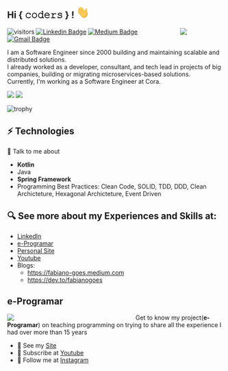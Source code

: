 <h2> Hi { 𝚌𝚘𝚍𝚎𝚛𝚜 } ! <img src="https://raw.githubusercontent.com/ABSphreak/ABSphreak/master/gifs/Hi.gif" width="30px"></h2>

<img align='right' src='https://user-images.githubusercontent.com/5713670/87202985-820dcb80-c2b6-11ea-9f56-7ec461c497c3.gif' width='100"'>

![visitors](https://visitor-badge.laobi.icu/badge?page_id=fabianogoes.fabianogoes) [![Linkedin Badge](https://img.shields.io/badge/-fabianogoes-blue?style=flat-square&logo=Linkedin&logoColor=white&link=https://www.linkedin.com/in/fabianogoes/)](https://www.linkedin.com/in/fabianogoes/) [![Medium Badge](https://img.shields.io/badge/-@fabianogoes-03a57a?style=flat-square&labelColor=000000&logo=Medium&link=https://fabiano-goes.medium.com/)](https://fabiano-goes.medium.com/)
[![Gmail Badge](https://img.shields.io/badge/-fabianogoes@gmail.com-c14438?style=flat-square&logo=Gmail&logoColor=white&link=mailto:fabianogoes@gmail.com)](mailto:fabianogoes@gmail.com)


I am a Software Engineer since 2000 building and maintaining scalable and distributed solutions.   
I already worked as a developer, consultant, and tech lead in projects of big companies, building or migrating microservices-based solutions.    
Currently, I'm working as a Software Engineer at Cora.

 <div>
  <img height="180em" src="https://github-readme-stats.vercel.app/api/top-langs/?username=fabianogoes&layout=compact&langs_count=16&theme=dracula"/>
  <img height="180em" src="https://github-readme-stats.vercel.app/api?username=fabianogoes&show_icons=true&theme=dracula&include_all_commits=false&count_private=true"/>
</div>

![trophy](https://github-profile-trophy.vercel.app/?username=fabianogoes)

## ⚡ Technologies
💬 Talk to me about
- **Kotlin**
- Java
- **Spring Framework**
- Programming Best Practices: Clean Code, SOLID, TDD, DDD, Clean Archicteture, Hexagonal Archicteture, Event Driven

## :mag: See more about my Experiences and Skills at: 
  - [LinkedIn](https://www.linkedin.com/in/fabianogoes/)
  - [e-Programar](https://eprogramar.com.br)
  - [Personal Site](http://fabianogoes.com.br)
  - [Youtube](https://www.youtube.com/EnsinandoProgramar)
  - Blogs:
    - https://fabiano-goes.medium.com
    - https://dev.to/fabianogoes

## e-Programar   

<img align='left' src='https://eprogramar.com.br/assets/images/eprogramar-person.png' width='300"'>

Get to know my project(**e-Programar**) on teaching programming on trying to share all the experience I had over more than 15 years

- 🎯 See my [Site](https://www.eprogramar.com.br)
- 🔔 Subscribe at [Youtube](https://www.youtube.com/channel/UCaCxdoLt4IsWm8NUWh4IH9w)
- 🔔 Follow me at [Instagram](https://www.instagram.com/eprogramar)





